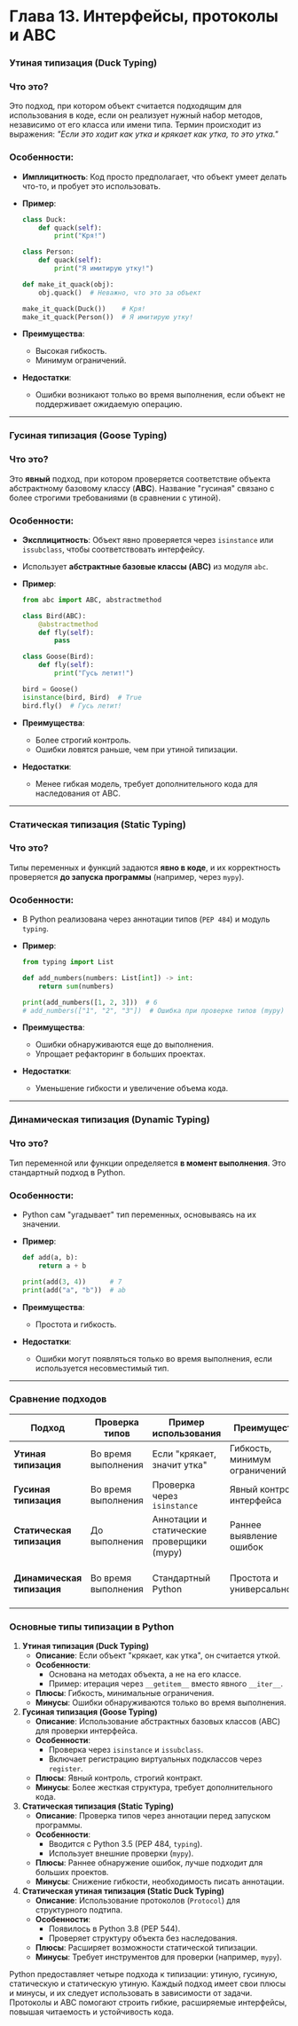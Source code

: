 # Глава 13. Интерфейсы, протоколы и ABC

### Утиная типизация (Duck Typing)

### Что это?

Это подход, при котором объект считается подходящим для использования в коде, если он реализует нужный набор методов, независимо от его класса или имени типа. Термин происходит из выражения: *"Если это ходит как утка и крякает как утка, то это утка."*

### Особенности:

- **Имплицитность**: Код просто предполагает, что объект умеет делать что-то, и пробует это использовать.
- **Пример**:
    
    ```python
    class Duck:
        def quack(self):
            print("Кря!")
    
    class Person:
        def quack(self):
            print("Я имитирую утку!")
    
    def make_it_quack(obj):
        obj.quack()  # Неважно, что это за объект
    
    make_it_quack(Duck())    # Кря!
    make_it_quack(Person())  # Я имитирую утку!
    ```
    
- **Преимущества**:
    - Высокая гибкость.
    - Минимум ограничений.
- **Недостатки**:
    - Ошибки возникают только во время выполнения, если объект не поддерживает ожидаемую операцию.

---

### Гусиная типизация (Goose Typing)

### Что это?

Это **явный** подход, при котором проверяется соответствие объекта абстрактному базовому классу (**ABC**). Название "гусиная" связано с более строгими требованиями (в сравнении с утиной).

### Особенности:

- **Эксплицитность**: Объект явно проверяется через `isinstance` или `issubclass`, чтобы соответствовать интерфейсу.
- Использует **абстрактные базовые классы (ABC)** из модуля `abc`.
- **Пример**:
    
    ```python
    from abc import ABC, abstractmethod
    
    class Bird(ABC):
        @abstractmethod
        def fly(self):
            pass
    
    class Goose(Bird):
        def fly(self):
            print("Гусь летит!")
    
    bird = Goose()
    isinstance(bird, Bird)  # True
    bird.fly()  # Гусь летит!
    ```
    
- **Преимущества**:
    - Более строгий контроль.
    - Ошибки ловятся раньше, чем при утиной типизации.
- **Недостатки**:
    - Менее гибкая модель, требует дополнительного кода для наследования от ABC.

---

### Статическая типизация (Static Typing)

### Что это?

Типы переменных и функций задаются **явно в коде**, и их корректность проверяется **до запуска программы** (например, через `mypy`).

### Особенности:

- В Python реализована через аннотации типов (`PEP 484`) и модуль `typing`.
- **Пример**:
    
    ```python
    from typing import List
    
    def add_numbers(numbers: List[int]) -> int:
        return sum(numbers)
    
    print(add_numbers([1, 2, 3]))  # 6
    # add_numbers(["1", "2", "3"])  # Ошибка при проверке типов (mypy)
    ```
    
- **Преимущества**:
    - Ошибки обнаруживаются еще до выполнения.
    - Упрощает рефакторинг в больших проектах.
- **Недостатки**:
    - Уменьшение гибкости и увеличение объема кода.

---

### Динамическая типизация (Dynamic Typing)

### Что это?

Тип переменной или функции определяется **в момент выполнения**. Это стандартный подход в Python.

### Особенности:

- Python сам "угадывает" тип переменных, основываясь на их значении.
- **Пример**:
    
    ```python
    def add(a, b):
        return a + b
    
    print(add(3, 4))      # 7
    print(add("a", "b"))  # ab
    ```
    
- **Преимущества**:
    - Простота и гибкость.
- **Недостатки**:
    - Ошибки могут появляться только во время выполнения, если используется несовместимый тип.

---

### Сравнение подходов

| Подход | Проверка типов | Пример использования | Преимущества | Недостатки |
| --- | --- | --- | --- | --- |
| **Утиная типизация** | Во время выполнения | Если "крякает, значит утка" | Гибкость, минимум ограничений | Ошибки только во время выполнения |
| **Гусиная типизация** | Во время выполнения | Проверка через `isinstance` | Явный контроль интерфейса | Меньшая гибкость |
| **Статическая типизация** | До выполнения | Аннотации и статические проверщики (mypy) | Раннее выявление ошибок | Дополнительный код |
| **Динамическая типизация** | Во время выполнения | Стандартный Python | Простота и универсальность | Потенциальные ошибки во время выполнения |

### **Основные типы типизации в Python**

1. **Утиная типизация (Duck Typing)**
    - **Описание**: Если объект "крякает, как утка", он считается уткой.
    - **Особенности**:
        - Основана на методах объекта, а не на его классе.
        - Пример: итерация через `__getitem__` вместо явного `__iter__`.
    - **Плюсы**: Гибкость, минимальные ограничения.
    - **Минусы**: Ошибки обнаруживаются только во время выполнения.
2. **Гусиная типизация (Goose Typing)**
    - **Описание**: Использование абстрактных базовых классов (ABC) для проверки интерфейса.
    - **Особенности**:
        - Проверка через `isinstance` и `issubclass`.
        - Включает регистрацию виртуальных подклассов через `register`.
    - **Плюсы**: Явный контроль, строгий контракт.
    - **Минусы**: Более жесткая структура, требует дополнительного кода.
3. **Статическая типизация (Static Typing)**
    - **Описание**: Проверка типов через аннотации перед запуском программы.
    - **Особенности**:
        - Вводится с Python 3.5 (PEP 484, `typing`).
        - Использует внешние проверки (`mypy`).
    - **Плюсы**: Раннее обнаружение ошибок, лучше подходит для больших проектов.
    - **Минусы**: Снижение гибкости, необходимость писать аннотации.
4. **Статическая утиная типизация (Static Duck Typing)**
    - **Описание**: Использование протоколов (`Protocol`) для структурного подтипа.
    - **Особенности**:
        - Появилось в Python 3.8 (PEP 544).
        - Проверяет структуру объекта без наследования.
    - **Плюсы**: Расширяет возможности статической типизации.
    - **Минусы**: Требует инструментов для проверки (например, `mypy`).

Python предоставляет четыре подхода к типизации: утиную, гусиную, статическую и статическую утиную. Каждый подход имеет свои плюсы и минусы, и их следует использовать в зависимости от задачи. Протоколы и ABC помогают строить гибкие, расширяемые интерфейсы, повышая читаемость и устойчивость кода.